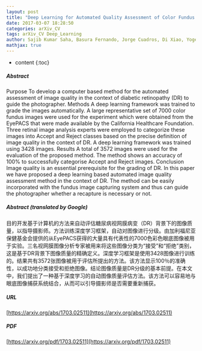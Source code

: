 ```yaml
---
layout: post
title: "Deep Learning for Automated Quality Assessment of Color Fundus Images in Diabetic Retinopathy Screening"
date: 2017-03-07 18:28:50
categories: arXiv_CV
tags: arXiv_CV Deep_Learning
author: Sajib Kumar Saha, Basura Fernando, Jorge Cuadros, Di Xiao, Yogesan Kanagasingam
mathjax: true
---
```


* content
{:toc}

##### Abstract
Purpose To develop a computer based method for the automated assessment of image quality in the context of diabetic retinopathy (DR) to guide the photographer. Methods A deep learning framework was trained to grade the images automatically. A large representative set of 7000 color fundus images were used for the experiment which were obtained from the EyePACS that were made available by the California Healthcare Foundation. Three retinal image analysis experts were employed to categorize these images into Accept and Reject classes based on the precise definition of image quality in the context of DR. A deep learning framework was trained using 3428 images. Results A total of 3572 images were used for the evaluation of the proposed method. The method shows an accuracy of 100% to successfully categorise Accept and Reject images. Conclusion Image quality is an essential prerequisite for the grading of DR. In this paper we have proposed a deep learning based automated image quality assessment method in the context of DR. The method can be easily incorporated with the fundus image capturing system and thus can guide the photographer whether a recapture is necessary or not.

##### Abstract (translated by Google)
目的开发基于计算机的方法来自动评估糖尿病视网膜病变（DR）背景下的图像质量，以指导摄影师。方法训练深度学习框架，自动对图像进行分级。由加利福尼亚保健基金会提供的从EyePACS获得的大量具有代表性的7000色彩色眼底图像被用于实验。三名视网膜图像分析专家被用来将这些图像分类为“接受”和“拒绝”类别，这是基于DR背景下图像质量的精确定义。深度学习框架是使用3428图像进行训练的。结果共有3572张图像被用于评估所提出的方法。该方法显示100％的准确性，以成功地分类接受和拒绝图像。结论图像质量是DR分级的基本前提。在本文中，我们提出了一种基于深度学习的自动图像质量评估方法。该方法可以容易地与眼底图像捕获系统结合，从而可以引导摄影师是否需要重新捕获。

##### URL
[https://arxiv.org/abs/1703.02511](https://arxiv.org/abs/1703.02511)

##### PDF
[https://arxiv.org/pdf/1703.02511](https://arxiv.org/pdf/1703.02511)

